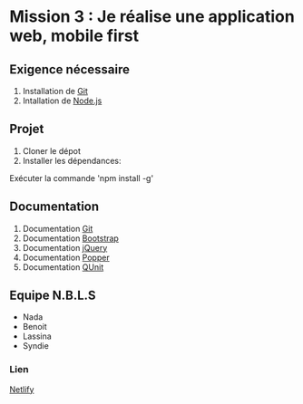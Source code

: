# Mission 3 : Je réalise une application web, mobile first

## Exigence nécessaire

1. Installation de [Git](https://git-scm.com/downloads)
2. Intallation de [Node.js](https://nodejs.org/en/download/)

## Projet

1. Cloner le dépot
2. Installer les dépendances:

<p>Exécuter la commande 'npm install -g'</p>

## Documentation

1. Documentation [Git](https://git-scm.com/book/en/v2)
2. Documentation [Bootstrap](https://getbootstrap.com/docs/4.5/getting-started/introduction/)
3. Documentation [jQuery](https://api.jquery.com/)
4. Documentation [Popper](https://popper.js.org/docs/v2/)
5. Documentation [QUnit](https://qunitjs.com/intro/#in-the-browser)

## Equipe N.B.L.S

* Nada
* Benoit
* Lassina
* Syndie

### Lien

[Netlify](https://distracted-mcclintock-85d89d.netlify.app)

